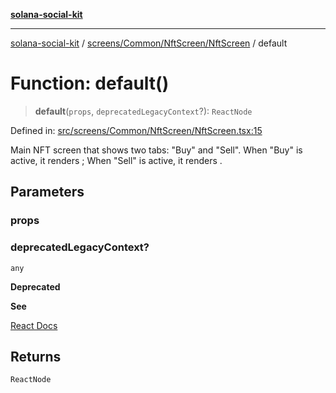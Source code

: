 [**solana-social-kit**](../../../../../README.md)

***

[solana-social-kit](../../../../../README.md) / [screens/Common/NftScreen/NftScreen](../README.md) / default

# Function: default()

> **default**(`props`, `deprecatedLegacyContext`?): `ReactNode`

Defined in: [src/screens/Common/NftScreen/NftScreen.tsx:15](https://github.com/SendArcade/solana-social-starter/blob/98f94bb63d3814df24512365f6ae706d273e698f/src/screens/Common/NftScreen/NftScreen.tsx#L15)

Main NFT screen that shows two tabs: "Buy" and "Sell".
When "Buy" is active, it renders <BuySection/>; 
When "Sell" is active, it renders <SellSection/>.

## Parameters

### props

### deprecatedLegacyContext?

`any`

**Deprecated**

**See**

[React Docs](https://legacy.reactjs.org/docs/legacy-context.html#referencing-context-in-lifecycle-methods)

## Returns

`ReactNode`
